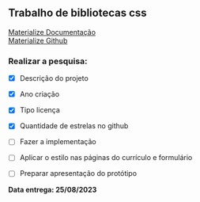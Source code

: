 ## Trabalho de bibliotecas css

[Materialize Documentação](https://materializecss.com/)  
[Materialize Github](https://github.com/Dogfalo/materialize)  

### Realizar a pesquisa:  
- [X]  Descrição do projeto  
- [X]  Ano criação  
- [X]  Tipo licença  
- [X]  Quantidade de estrelas no github  

- [ ] Fazer a implementação
- [ ] Aplicar o estilo nas páginas do currículo e formulário
- [ ] Preparar apresentação do protótipo

**Data entrega: 25/08/2023**
